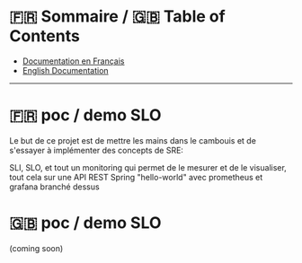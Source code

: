 :fr: Sommaire / :gb: Table of Contents
=================

* [Documentation en Français](#fr-poc--demo-slo)
* [English Documentation](#gb-poc--demo-slo)

---

# :fr: poc / demo SLO

Le but de ce projet est de mettre les mains dans le cambouis et de s'essayer à implémenter des concepts de SRE:

SLI, SLO, et tout un monitoring qui permet de le mesurer et de le visualiser, tout cela sur une API REST Spring "hello-world" 
avec prometheus et grafana branché dessus

# :gb: poc / demo SLO

(coming soon)